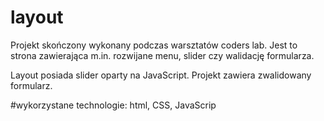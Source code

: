 # layout

Projekt skończony wykonany podczas warsztatów coders lab.
Jest to strona zawierająca m.in. rozwijane menu, slider czy walidację formularza.

Layout posiada slider oparty na JavaScript.
Projekt zawiera zwalidowany formularz. 

#wykorzystane technologie:
html, CSS, JavaScrip
